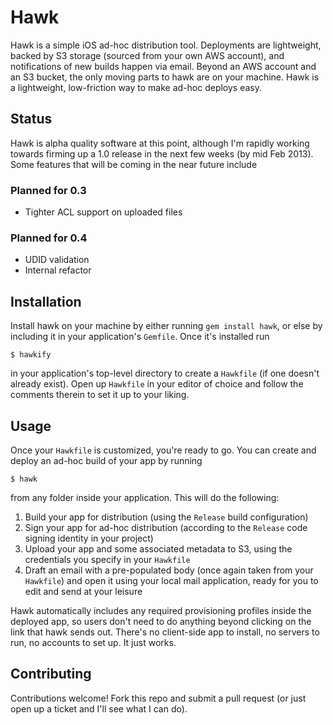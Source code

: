 # Hawk

Hawk is a simple iOS ad-hoc distribution tool. Deployments are lightweight,
backed by S3 storage (sourced from your own AWS account), and notifications of
new builds happen via email. Beyond an AWS account and an S3 bucket, the only moving
parts to hawk are on your machine. Hawk is a lightweight, low-friction way
to make ad-hoc deploys easy.

## Status

Hawk is alpha quality software at this point, although I'm rapidly working
towards firming up a 1.0 release in the next few weeks (by mid Feb 2013). Some
features that will be coming in the near future include

### Planned for 0.3
* Tighter ACL support on uploaded files

### Planned for 0.4
* UDID validation
* Internal refactor

## Installation

Install hawk on your machine by either running `gem install hawk`, or else by
including it in your application's `Gemfile`. Once it's installed run

    $ hawkify

in your application's top-level directory to create a `Hawkfile` (if one doesn't
already exist). Open up `Hawkfile` in your editor of choice and follow the
comments therein to set it up to your liking.

## Usage

Once your `Hawkfile` is customized, you're ready to go. You can create and
deploy an ad-hoc build of your app by running 

    $ hawk

from any folder inside your application. This will do the following:

1. Build your app for distribution (using the `Release` build configuration)
2. Sign your app for ad-hoc distribution (according to the `Release` code signing identity in your project)
3. Upload your app and some associated metadata to S3, using the credentials you
specify in your `Hawkfile`
4. Draft an email with a pre-populated body (once again taken from your `Hawkfile`)
and open it using your local mail application, ready for you to edit and send at
your leisure

Hawk automatically includes any required provisioning profiles inside the
deployed app, so users don't need to do anything beyond clicking on the link
that hawk sends out. There's no client-side app to install, no servers to run,
no accounts to set up. It just works.

## Contributing

Contributions welcome! Fork this repo and submit a pull request (or just open up a ticket and I'll see what I can do).
